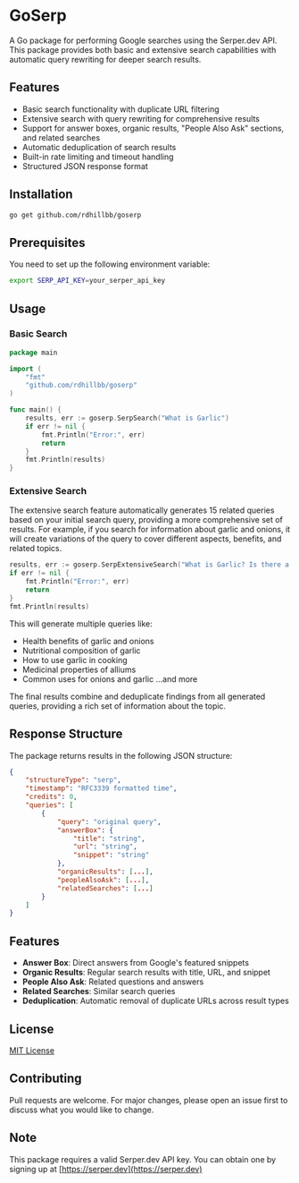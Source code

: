 # GoSerp

A Go package for performing Google searches using the Serper.dev API. This package provides both basic and extensive search capabilities with automatic query rewriting for deeper search results.

## Features

- Basic search functionality with duplicate URL filtering
- Extensive search with query rewriting for comprehensive results
- Support for answer boxes, organic results, "People Also Ask" sections, and related searches
- Automatic deduplication of search results
- Built-in rate limiting and timeout handling
- Structured JSON response format

## Installation

```bash
go get github.com/rdhillbb/goserp
```

## Prerequisites

You need to set up the following environment variable:

```bash
export SERP_API_KEY=your_serper_api_key
```

## Usage

### Basic Search

```go
package main

import (
    "fmt"
    "github.com/rdhillbb/goserp"
)

func main() {
    results, err := goserp.SerpSearch("What is Garlic")
    if err != nil {
        fmt.Println("Error:", err)
        return
    }
    fmt.Println(results)
}
```

### Extensive Search

The extensive search feature automatically generates 15 related queries based on your initial search query, providing a more comprehensive set of results. For example, if you search for information about garlic and onions, it will create variations of the query to cover different aspects, benefits, and related topics.

```go
results, err := goserp.SerpExtensiveSearch("What is Garlic? Is there a benefit for eating onions")
if err != nil {
    fmt.Println("Error:", err)
    return
}
fmt.Println(results)
```

This will generate multiple queries like:
- Health benefits of garlic and onions
- Nutritional composition of garlic
- How to use garlic in cooking
- Medicinal properties of alliums
- Common uses for onions and garlic
...and more

The final results combine and deduplicate findings from all generated queries, providing a rich set of information about the topic.

## Response Structure

The package returns results in the following JSON structure:

```json
{
    "structureType": "serp",
    "timestamp": "RFC3339 formatted time",
    "credits": 0,
    "queries": [
        {
            "query": "original query",
            "answerBox": {
                "title": "string",
                "url": "string",
                "snippet": "string"
            },
            "organicResults": [...],
            "peopleAlsoAsk": [...],
            "relatedSearches": [...]
        }
    ]
}
```

## Features

- **Answer Box**: Direct answers from Google's featured snippets
- **Organic Results**: Regular search results with title, URL, and snippet
- **People Also Ask**: Related questions and answers
- **Related Searches**: Similar search queries
- **Deduplication**: Automatic removal of duplicate URLs across result types

## License

[MIT License](LICENSE)

## Contributing

Pull requests are welcome. For major changes, please open an issue first to discuss what you would like to change.

## Note

This package requires a valid Serper.dev API key. You can obtain one by signing up at [https://serper.dev](https://serper.dev)
